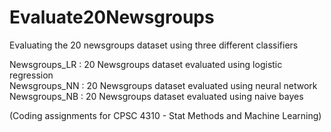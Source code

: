 # Evaluate20Newsgroups
Evaluating the 20 newsgroups dataset using three different classifiers

Newsgroups_LR : 20 Newsgroups dataset evaluated using logistic regression  
Newsgroups_NN : 20 Newsgroups dataset evaluated using neural network  
Newsgroups_NB : 20 Newsgroups dataset evaluated using naive bayes  

(Coding assignments for CPSC 4310 - Stat Methods and Machine Learning)
